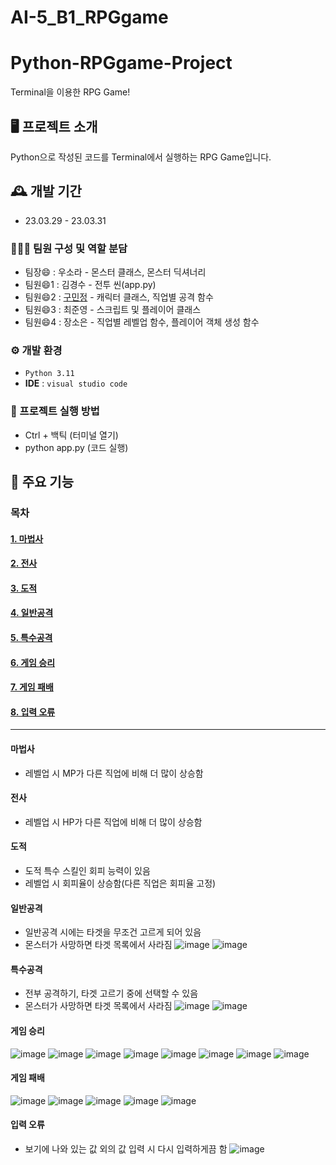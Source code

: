 # AI-5_B1_RPGgame
# Python-RPGgame-Project
Terminal을 이용한 RPG Game!

## 🖥️ 프로젝트 소개
Python으로 작성된 코드를 Terminal에서 실행하는 RPG Game입니다.

## 🕰️ 개발 기간
* 23.03.29 - 23.03.31

### 🧑‍🤝‍🧑 팀원 구성 및 역할 분담
- 팀장😄  : 우소라 - 몬스터 클래스, 몬스터 딕셔너리
- 팀원😄1 : 김경수 - 전투 씬(app.py)
- 팀원😄2 : <a href="https://guco.tistory.com/">구민정</a> - 캐릭터 클래스, 직업별 공격 함수
- 팀원😄3 : 최준영 - 스크립트 및 플레이어 클래스
- 팀원😄4 : 장소은 - 직업별 레벨업 함수, 플레이어 객체 생성 함수

### ⚙️ 개발 환경
- `Python 3.11`
- **IDE** : `visual studio code`

### 🔑 프로젝트 실행 방법
- Ctrl + 백틱 (터미널 열기)
- python app.py (코드 실행)

## 📌 주요 기능
### 목차
#### [1. 마법사](#마법사)
#### [2. 전사](#전사)
#### [3. 도적](#검색)
#### [4. 일반공격](#일반공격)
#### [5. 특수공격](#특수공격)
#### [6. 게임 승리](#게임-승리)
#### [7. 게임 패배](#게임-패배)
#### [8. 입력 오류](#입력-오류)


------------
#### 마법사
- 레벨업 시 MP가 다른 직업에 비해 더 많이 상승함

#### 전사
- 레벨업 시 HP가 다른 직업에 비해 더 많이 상승함

#### 도적
- 도적 특수 스킬인 회피 능력이 있음
- 레벨업 시 회피율이 상승함(다른 직업은 회피율 고정)

#### 일반공격
- 일반공격 시에는 타겟을 무조건 고르게 되어 있음
- 몬스터가 사망하면 타겟 목록에서 사라짐
![image](https://github.com/goodminjeong/AI-5_RPGgame/assets/125722304/2000ad91-12b9-4f04-b338-e4a2769ab676)
![image](https://github.com/goodminjeong/AI-5_RPGgame/assets/125722304/fab1b6c3-5e1c-4c1e-b48e-81ee2e14bb77)

#### 특수공격
- 전부 공격하기, 타겟 고르기 중에 선택할 수 있음
- 몬스터가 사망하면 타겟 목록에서 사라짐
![image](https://github.com/goodminjeong/AI-5_RPGgame/assets/125722304/5f9f20c5-5bc5-447d-9eac-1e3cc227ca85)
![image](https://github.com/goodminjeong/AI-5_RPGgame/assets/125722304/5e071c74-c403-4349-baec-f4d523f87989)

#### 게임 승리 
![image](https://github.com/goodminjeong/AI-5_RPGgame/assets/125722304/ee36b44f-701d-44be-b05c-9be267a86fd2)
![image](https://github.com/goodminjeong/AI-5_RPGgame/assets/125722304/e3ca2279-2504-4364-b4fd-1506bf5cb308)
![image](https://github.com/goodminjeong/AI-5_RPGgame/assets/125722304/6cd2c0c7-fa90-4ed1-acc6-a13801104442)
![image](https://github.com/goodminjeong/AI-5_RPGgame/assets/125722304/86cf7345-12a1-4621-8832-edfa75dc0a7d)
![image](https://github.com/goodminjeong/AI-5_RPGgame/assets/125722304/90a83565-c672-436f-9fa2-65e1356c688a)
![image](https://github.com/goodminjeong/AI-5_RPGgame/assets/125722304/e826b424-a0bb-4611-abe3-2e036c87b121)
![image](https://github.com/goodminjeong/AI-5_RPGgame/assets/125722304/7fb9c802-95e6-483b-885b-6a0f57d11302)
![image](https://github.com/goodminjeong/AI-5_RPGgame/assets/125722304/341700e4-d367-4386-909f-0aa63c774df2)

#### 게임 패배 
![image](https://github.com/goodminjeong/AI-5_RPGgame/assets/125722304/65c78214-0a3d-45a1-bed1-559628f7ba19)
![image](https://github.com/goodminjeong/AI-5_RPGgame/assets/125722304/cb9c2f0c-c0a2-4b18-8a77-c265194377b0)
![image](https://github.com/goodminjeong/AI-5_RPGgame/assets/125722304/005ab155-f276-4824-a357-9d346392280c)
![image](https://github.com/goodminjeong/AI-5_RPGgame/assets/125722304/16e17ba6-29f4-4f7c-b652-f6c3c2ae2e47)
![image](https://github.com/goodminjeong/AI-5_RPGgame/assets/125722304/10d57d40-bd89-4380-a4ba-5f10a3e0376d)

#### 입력 오류
- 보기에 나와 있는 값 외의 값 입력 시 다시 입력하게끔 함
![image](https://github.com/goodminjeong/AI-5_RPGgame/assets/125722304/bd8b8e2b-59a6-49e3-b03a-7a0bf1c36ebb)
